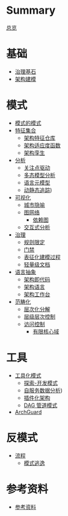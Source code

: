 # Summary

[总览](README.md)

# 基础

- [治理基石](basic/architecture-basic.md)
- [架构建模](basic/architecture-modeling.md)

# 模式

- [模式的模式](patterns/README.md)
- [特征集合]()
    - [架构特征仓库](patterns/characteristics-repository.md)
    - [架构适应度函数](patterns/fitness-function.md)
    - [架构孪生](patterns/architecture-twin.md)
- [分析](patterns/analysis-overview.md)
    - [关注点驱动](patterns/focus-driven.md)
    - [多态模型分析](patterns/analysis-lifecycle.md)
    - [语言元模型](patterns/language-metamodel.md)
    - [动静态追踪](patterns/dynamic-tracing.md))
- [可视化]()
    - [城市隐喻](patterns/city-metaphor.md)
    - [图网络](patterns/graph-network.md)
        - [依赖图](patterns/graph-dependency.md) 
    - [交互式分析](patterns/interactive-analysis.md)
- [治理]()
    - [规则限定](patterns/linter-limit-rule.md)
    - [门禁](patterns/gate-guard.md)
    - [表征化建模过程](patterns/fact-based-modeling.md)
    - [轻量级文档](patterns/lightweight-documentation.md)
- [语言抽象]()
    - [架构即代码](patterns/architecture-as-code.md)
    - [架构语言](patterns/architecture-language.md)
    - [架构工作台](patterns/architecture-workbench.md)
- [范畴化]()
    - [层次化分解](patterns/hierarchical-decomposition.md)
    - [层级层次控制](patterns/layered-control.md)
    - [访问控制](patterns/access-control.md)
        - [有限核心域](patterns/limited-core-domain.md)

# 工具

- [工具化模式]()
    - [探索-开发模式](patterns/discovery-development.md)
    - [自服务数据分析](tools/self-service-data-analysis.md))
    - [插件化架构](tools/plugin-system.md)
    - [DAG 管道模式](tools/dag-pipeline.md)
- [ArchGuard](tools/basic.md)

# 反模式

- [流程]()
    - [模式逃逸](bad-patterns/pattern-escape.md)

# 参考资料

- [参考资料](reference/README.md)
